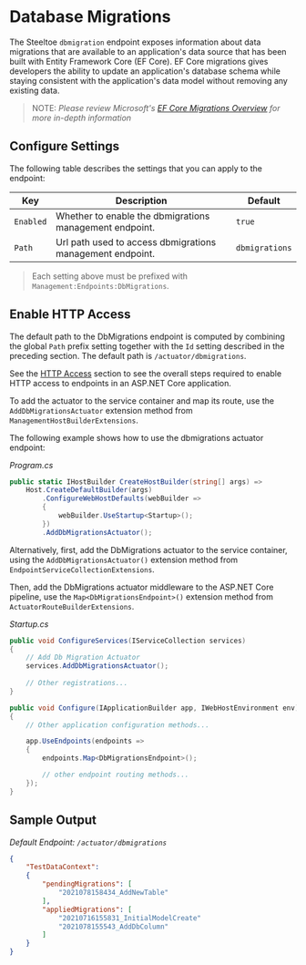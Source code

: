 # Database Migrations

The Steeltoe `dbmigration` endpoint exposes information about data migrations that are available to an application's data source that has been built with Entity Framework Core (EF Core). EF Core migrations gives developers the ability to update an application's database schema while staying consistent with the application's data model without removing any existing data. 

>NOTE: <i>Please review Microsoft's [EF Core Migrations Overview](https://docs.microsoft.com/en-us/ef/core/managing-schemas/migrations/?tabs=dotnet-core-cli) for more in-depth information</i>

## Configure Settings

The following table describes the settings that you can apply to the endpoint:

| Key | Description | Default |
| --- | --- | --- |
| `Enabled` | Whether to enable the dbmigrations management endpoint. | `true` |
| `Path` | Url path used to access dbmigrations management endpoint. | `dbmigrations` |

>Each setting above must be prefixed with `Management:Endpoints:DbMigrations`.

## Enable HTTP Access

The default path to the DbMigrations endpoint is computed by combining the global `Path` prefix setting together with the `Id` setting described in the preceding section. The default path is `/actuator/dbmigrations`.

See the [HTTP Access](./using-endpoints.md#http-access) section to see the overall steps required to enable HTTP access to endpoints in an ASP.NET Core application.

To add the actuator to the service container and map its route, use the `AddDbMigrationsActuator` extension method from `ManagementHostBuilderExtensions`.

The following example shows how to use the dbmigrations actuator endpoint:

<i>Program.cs</i>

```csharp
public static IHostBuilder CreateHostBuilder(string[] args) =>
    Host.CreateDefaultBuilder(args)
        .ConfigureWebHostDefaults(webBuilder =>
        {
            webBuilder.UseStartup<Startup>();
        })
        .AddDbMigrationsActuator();
```

Alternatively, first, add the DbMigrations actuator to the service container, using the `AddDbMigrationsActuator()` extension method from `EndpointServiceCollectionExtensions`.

Then, add the DbMigrations actuator middleware to the ASP.NET Core pipeline, use the `Map<DbMigrationsEndpoint>()` extension method from `ActuatorRouteBuilderExtensions`.

<i>Startup.cs</i>

```csharp
public void ConfigureServices(IServiceCollection services)
{
    // Add Db Migration Actuator
    services.AddDbMigrationsActuator();
    
    // Other registrations...
}

public void Configure(IApplicationBuilder app, IWebHostEnvironment env)
{
    // Other application configuration methods...

    app.UseEndpoints(endpoints =>
    {
        endpoints.Map<DbMigrationsEndpoint>();

        // other endpoint routing methods...
    });
}
```

## Sample Output

<i>Default Endpoint: `/actuator/dbmigrations`</i>

```json
{
    "TestDataContext": 
    {
        "pendingMigrations": [
            "2021078158434_AddNewTable"
        ],
        "appliedMigrations": [
            "20210716155831_InitialModelCreate"
            "2021078155543_AddDbColumn"
        ]
    }
}
```
